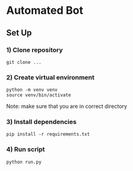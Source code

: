 # Automated Bot

## Set Up

### 1) Clone repository
```commandline
git clone ...
```

### 2) Create virtual environment
```commandline
python -m venv venv
source venv/bin/activate
```
Note: make sure that you are in correct directory

### 3) Install dependencies
```commandline
pip install -r requirements.txt
```

### 4) Run script
```commandline
python run.py
```